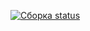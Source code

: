 [![Сборка status](https://ci.appveyor.com/api/projects/status/iggaeg7uemnn64n0?svg=true)](https://ci.appveyor.com/project/aparovi4/hw-autoqa-2-1)
